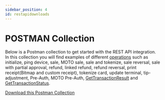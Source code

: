 ```yaml
---
sidebar_position: 4
id: restapidownloads
---
```


# POSTMAN Collection

Below is a Postman collection to get started with the REST API integration. In this collection you will find examples of different [operations](restobjects#operation-types-description) such as initialize, ping device, sale, MOTO sale, sale and tokenize, sale reversal, sale with partial approval, refund, linked refund, refund reversal, print receipt(Bitmap and custom receipt), tokenize card, update terminal, tip-adjustment, Pre-Auth, MOTO Pre-Auth, [GetTransactionResult](restendpoints.md#transaction-resulttransactionresultid) and [GetTransactionStatus](restendpoints.md#transactionstransactionreferencestatus).

[Download this Postman Collection](/files/Handpoint_API_REST_Sept2023.json.zip)
